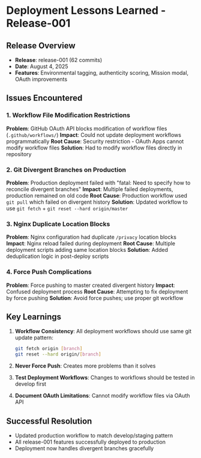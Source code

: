 # Deployment Lessons Learned - Release-001

## Release Overview
- **Release**: release-001 (62 commits)
- **Date**: August 4, 2025
- **Features**: Environmental tagging, authenticity scoring, Mission modal, OAuth improvements

## Issues Encountered

### 1. Workflow File Modification Restrictions
**Problem**: GitHub OAuth API blocks modification of workflow files (`.github/workflows/`)
**Impact**: Could not update deployment workflows programmatically
**Root Cause**: Security restriction - OAuth Apps cannot modify workflow files
**Solution**: Had to modify workflow files directly in repository

### 2. Git Divergent Branches on Production
**Problem**: Production deployment failed with "fatal: Need to specify how to reconcile divergent branches"
**Impact**: Multiple failed deployments, production remained on old code
**Root Cause**: Production workflow used `git pull` which failed on divergent history
**Solution**: Updated workflow to use `git fetch` + `git reset --hard origin/master`

### 3. Nginx Duplicate Location Blocks
**Problem**: Nginx configuration had duplicate `/privacy` location blocks
**Impact**: Nginx reload failed during deployment
**Root Cause**: Multiple deployment scripts adding same location blocks
**Solution**: Added deduplication logic in post-deploy scripts

### 4. Force Push Complications
**Problem**: Force pushing to master created divergent history
**Impact**: Confused deployment process
**Root Cause**: Attempting to fix deployment by force pushing
**Solution**: Avoid force pushes; use proper git workflow

## Key Learnings

1. **Workflow Consistency**: All deployment workflows should use same git update pattern:
   ```bash
   git fetch origin [branch]
   git reset --hard origin/[branch]
   ```

2. **Never Force Push**: Creates more problems than it solves
3. **Test Deployment Workflows**: Changes to workflows should be tested in develop first
4. **Document OAuth Limitations**: Cannot modify workflow files via OAuth API

## Successful Resolution
- Updated production workflow to match develop/staging pattern
- All release-001 features successfully deployed to production
- Deployment now handles divergent branches gracefully